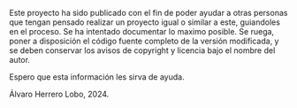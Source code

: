 Este proyecto ha sido publicado con el fin de poder ayudar a otras personas que tengan pensado realizar un proyecto igual o similar a este, guiandoles en el proceso.
Se ha intentado documentar lo maximo posible.
Se ruega, poner a disposición el código fuente completo de la versión modificada, y se deben conservar los avisos de copyright y licencia bajo el nombre del autor.

Espero que esta información les sirva de ayuda.

Álvaro Herrero Lobo, 2024.
